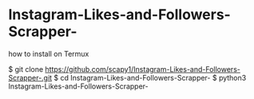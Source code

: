 # Instagram-Likes-and-Followers-Scrapper-

how to install on Termux 


$ git clone https://github.com/scapy1/Instagram-Likes-and-Followers-Scrapper-.git
$ cd Instagram-Likes-and-Followers-Scrapper-
$ python3 
Instagram-Likes-and-Followers-Scrapper-
